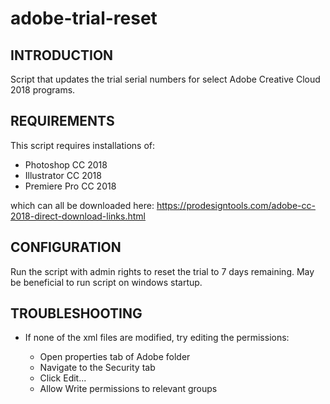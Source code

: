 ﻿# adobe-trial-reset

INTRODUCTION
------------

Script that updates the trial serial numbers for select Adobe Creative Cloud 2018 programs. 

REQUIREMENTS
------------

This script requires installations of: 
* Photoshop CC 2018
* Illustrator CC 2018
* Premiere Pro CC 2018

which can all be downloaded here: https://prodesigntools.com/adobe-cc-2018-direct-download-links.html


CONFIGURATION
-------------
Run the script with admin rights to reset the trial to 7 days remaining. 
May be beneficial to run script on windows startup. 

TROUBLESHOOTING
---------------

 * If none of the xml files are modified, try editing the permissions:

   - Open properties tab of Adobe folder
   - Navigate to the Security tab
   - Click Edit...
   - Allow Write permissions to relevant groups
